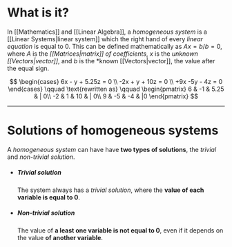 # What is it?

In [[Mathematics]] and [[Linear Algebra]], a *homogeneous system* is a [[Linear Systems|linear system]] which the right hand of every *linear equation* is equal to $0$. 
This can be defined mathematically as $Ax = b / b = 0$, where $A$ is the *[[Matrices|matrix]] of coefficients*, $x$ is the *unknown [[Vectors|vector]]*, and $b$ is the *known [[Vectors|vector]], the value after the equal sign.

$$
\begin{cases}
6x - y + 5.25z = 0 \\
-2x + y + 10z = 0 \\
+9x -5y - 4z = 0
\end{cases} 
\qquad
\text{rewritten as} \qquad
\begin{pmatrix}
6 & -1 & 5.25 &  | 0\\
-2 & 1 & 10  & | 0\\
9 & -5 & -4 & |0
\end{pmatrix}
$$
___
# Solutions of homogeneous systems

A *homogeneous system* can have have **two types of solutions**, the *trivial* and *non-trivial solution*.

- ##### Trivial solution
	The system always has a *trivial solution*, where the **value of each variable is equal to $0$**.

- ##### Non-trivial solution
	The value of **a least one variable is not equal to $0$**, even if it depends on the value **of another variable**.